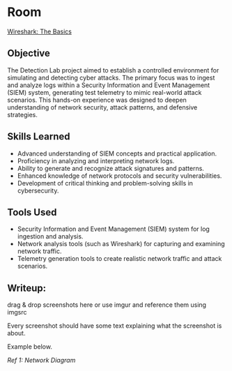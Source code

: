 # Room

<a href="https://tryhackme.com/r/room/wiresharkthebasics " target="_blank">Wireshark: The Basics</a>

## Objective

The Detection Lab project aimed to establish a controlled environment for simulating and detecting cyber attacks. The primary focus was to ingest and analyze logs within a Security Information and Event Management (SIEM) system, generating test telemetry to mimic real-world attack scenarios. This hands-on experience was designed to deepen understanding of network security, attack patterns, and defensive strategies.

## Skills Learned

- Advanced understanding of SIEM concepts and practical application.
- Proficiency in analyzing and interpreting network logs.
- Ability to generate and recognize attack signatures and patterns.
- Enhanced knowledge of network protocols and security vulnerabilities.
- Development of critical thinking and problem-solving skills in cybersecurity.

## Tools Used

- Security Information and Event Management (SIEM) system for log ingestion and analysis.
- Network analysis tools (such as Wireshark) for capturing and examining network traffic.
- Telemetry generation tools to create realistic network traffic and attack scenarios.

## Writeup:

drag & drop screenshots here or use imgur and reference them using imgsrc

Every screenshot should have some text explaining what the screenshot is about.

Example below.

_Ref 1: Network Diagram_
